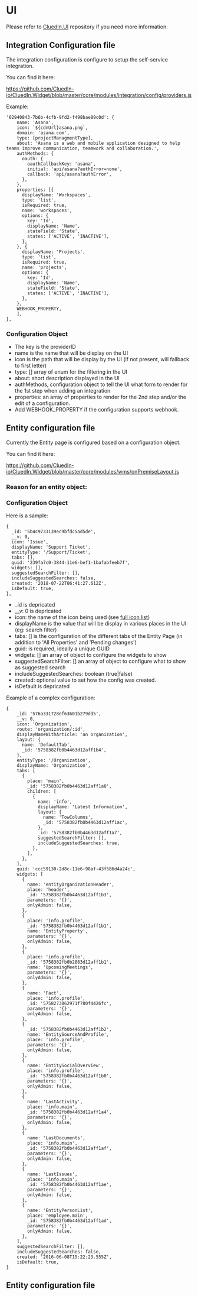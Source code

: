# UI

Please refer to [CluedIn.UI](https://github.com/CluedIn-io/CluedIn.Widget) repository if you need more information.

## Integration Configuration file

The integration configuration is configure to setup the self-service integration.

You can find it here:

https://github.com/CluedIn-io/CluedIn.Widget/blob/master/core/modules/integration/config/providers.js

Example:

```
'02940843-7b6b-4cfb-9fd2-f498bae89c0d': {
    name: 'Asana',
    icon: `${cdnUrl}asana.png`,
    domain: 'asana.com',
    type: [projectManagmentType],
    about: 'Asana is a web and mobile application designed to help teams improve communication, teamwork and collaboration.',
    authMethods: {
      oauth: {
        oauthCallbackKey: 'asana',
        initial: 'api/asana?authError=none',
        callback: 'api/asana?authError',
      },
    },
    properties: [{
      displayName: 'Workspaces',
      type: 'list',
      isRequired: true,
      name: 'workspaces',
      options: {
        key: 'Id',
        displayName: 'Name',
        stateField: 'State',
        states: ['ACTIVE', 'INACTIVE'],
      },
    }, {
      displayName: 'Projects',
      type: 'list',
      isRequired: true,
      name: 'projects',
      options: {
        key: 'Id',
        displayName: 'Name',
        stateField: 'State',
        states: ['ACTIVE', 'INACTIVE'],
      },
    },
    WEBHOOK_PROPERTY,
    ],
},
```

### Configuration Object

- The key is the providerID
- name is the name that will be display on the UI
- icon is the path that will be display by the UI (if not present, will fallback to first letter)
- type: [] array of enum for the filtering in the UI
- about: short description displayed in the UI
- authMethods, configuration object to tell the UI what form to render for the 1st step when adding an integration
- properties: an array of properties to render for the 2nd step and/or the edit of a configuration.
- Add WEBHOOK_PROPERTY if the configuration supports webhook.

## Entity configuration file

Currently the Entity page is configured based on a configuration object.

You can find it here:

https://github.com/CluedIn-io/CluedIn.Widget/blob/master/core/modules/wms/onPremiseLayout.js

### Reason for an entity object:

### Configuration Object

Here is a sample:

```
{
  _id: '5b4c9733139ec9bfdc5ad5de',
  __v: 0,
  icon: 'Issue',
  displayName: 'Support Ticket',
  entityType: '/Support/Ticket',
  tabs: [],
  guid: '239fa7c0-3844-11e6-bef1-1bafabfeeb7f',
  widgets: [],
  suggestedSearchFilter: [],
  includeSuggestedSearches: false,
  created: '2018-07-22T06:41:27.612Z',
  isDefault: true,
},
```

- _id is depricated
- __v: 0 is depricated
- icon: the name of the icon being used (see [full icon list](http://www.uxilab.eu/components/icons))
- displayName is the value that will be display in various places in the UI (eg: search filter)
- tabs: [] is the configuration of the different tabs of the Entity Page (in addition to 'All Properties' and 'Pending changes')
- guid: is required, ideally a unique GUID
- widgets: [] an array of object to configure the widgets to show
- suggestedSearchFilter: [] an array of object to configure what to show as suggested search
- includeSuggestedSearches: boolean (true|false) 
- created: optional value to set how the config was created.
- isDefault is depricated

Example of a complex configuration:

```
{
    _id: '576a331728ef63601b279dd5',
    __v: 0,
    icon: 'Organization',
    route: 'organization/:id',
    displayNameWithArticle: 'an organization',
    layout: {
      name: 'DefaultTab',
      _id: '5758382fb0b4463d12aff1b4',
    },
    entityType: '/Organization',
    displayName: 'Organization',
    tabs: [
      {
        place: 'main',
        _id: '5758382fb0b4463d12aff1a0',
        children: [
          {
            name: 'info',
            displayName: 'Latest Information',
            layout: {
              name: 'TowColumns',
              _id: '5758382fb0b4463d12aff1ac',
            },
            _id: '5758382fb0b4463d12aff1a7',
            suggestedSearchFilter: [],
            includeSuggestedSearches: true,
          },
        ],
      },
    ],
    guid: 'ccc59130-2d8c-11e6-98af-43f586d4a24c',
    widgets: [
      {
        name: 'entityOrganizationHeader',
        place: 'header',
        _id: '5758382fb0b4463d12aff1b3',
        parameters: '{}',
        onlyAdmin: false,
      },
      {
        place: 'info.profile',
        _id: '5758382fb0b4463d12aff1b1',
        name: 'EntityProperty',
        parameters: '{}',
        onlyAdmin: false,
      },
      {
        place: 'info.profile',
        _id: '5758382fb0b2863d12aff1b1',
        name: 'UpcomingMeetings',
        parameters: '{}',
        onlyAdmin: false,
      },
      {
        name: 'Fact',
        place: 'info.profile',
        _id: '5758273062971f780f4426fc',
        parameters: '{}',
        onlyAdmin: false,
      },
      {
        _id: '5758382fb0b4463d12aff1b2',
        name: 'EntitySourceAndProfile',
        place: 'info.profile',
        parameters: '{}',
        onlyAdmin: false,
      },
      {
        name: 'EntitySocialOverview',
        place: 'info.profile',
        _id: '5758382fb0b4463d12aff1b0',
        parameters: '{}',
        onlyAdmin: false,
      },
      {
        name: 'LastActivity',
        place: 'info.main',
        _id: '5758382fb0b4463d12aff1a4',
        parameters: '{}',
        onlyAdmin: false,
      },
      {
        name: 'LastDocuments',
        place: 'info.main',
        _id: '5758382fb0b4463d12aff1af',
        parameters: '{}',
        onlyAdmin: false,
      },
      {
        name: 'LastIssues',
        place: 'info.main',
        _id: '5758382fb0b4463d12aff1ae',
        parameters: '{}',
        onlyAdmin: false,
      },
      {
        name: 'EntityPersonList',
        place: 'employee.main',
        _id: '5758382fb0b4463d12aff1ad',
        parameters: '{}',
        onlyAdmin: false,
      },
    ],
    suggestedSearchFilter: [],
    includeSuggestedSearches: false,
    created: '2016-06-08T15:22:23.555Z',
    isDefault: true,
}
```

## Entity configuration file